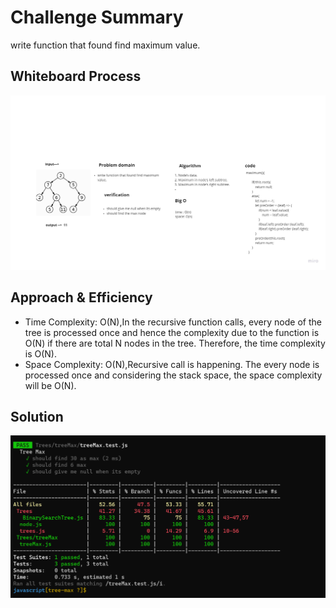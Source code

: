 # Challenge Summary

write function that found find maximum value.

## Whiteboard Process
![Whiteboard](./img/maximmum.jpg)

## Approach & Efficiency
+ Time Complexity: O(N),In the recursive function calls, every node of the tree is processed once and hence the complexity due to the function is O(N) if there are total N nodes in the tree. Therefore, the time complexity is O(N).
+ Space Complexity: O(N),Recursive call is happening. The every node is processed once and considering the stack space, the space complexity will be O(N). 

## Solution
![run img](./img/max.png)